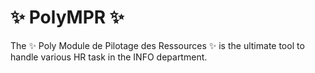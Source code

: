 # ✨ PolyMPR ✨

The ✨ Poly Module de Pilotage des Ressources ✨ is the ultimate tool to handle various HR task in the INFO department.